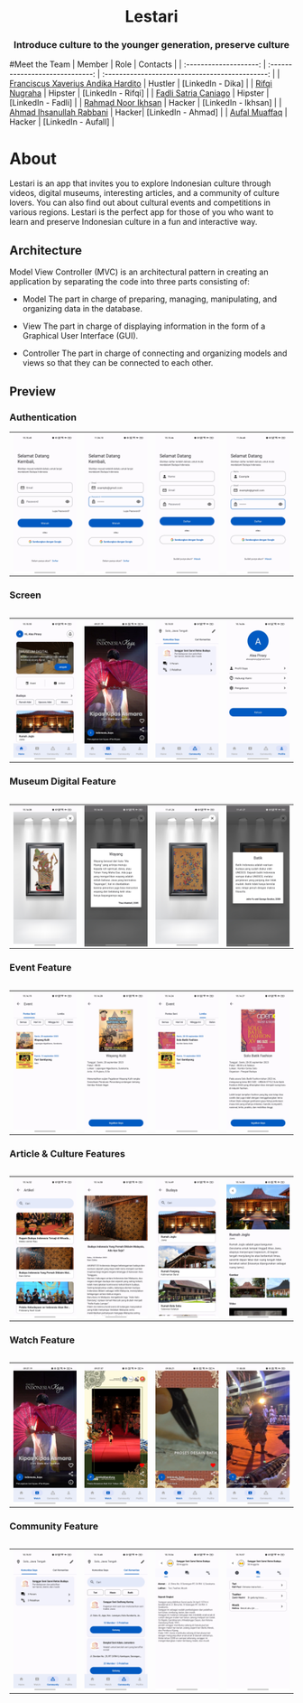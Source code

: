 <p align="center">
<h1 align="center">Lestari</h1>
<h3 align="center">Introduce culture to the younger generation, preserve culture </h3>

</p>

#Meet the Team
| Member | Role | Contacts |
| :--------------------: | :-----------------------------: | :---------------------------------------------: |
| [Franciscus Xaverius Andika Hardito](https://github.com/FranciscusXaveriusAndikaHardito) | Hustler | [LinkedIn - Dika] |
| [Rifqi Nugraha](https://github.com/Rifqieeee) | Hipster | [LinkedIn - Rifqi] |
| [Fadli Satria Caniago](https://github.com/Fadlicann) | Hipster | [LinkedIn - Fadli] |
| [Rahmad Noor Ikhsan](https://github.com/rahmadnoorikhsan) | Hacker | [LinkedIn - Ikhsan] |
| [Ahmad Ihsanullah Rabbani](https://github.com/ahmadihsanullah) | Hacker| [LinkedIn - Ahmad] |
| [Aufal Muaffaq](https://github.com/AufalMuaffaq) | Hacker | [LinkedIn - Aufall] |

# About
Lestari is an app that invites you to explore Indonesian culture through videos, digital museums, interesting articles, and a community of culture lovers. You can also find out about cultural events and competitions in various regions. Lestari is the perfect app for those of you who want to learn and preserve Indonesian culture in a fun and interactive way.

## Architecture
Model View Controller (MVC) is an architectural pattern in creating an application by separating the code into three parts consisting of:

- Model
The part in charge of preparing, managing, manipulating, and organizing data in the database.

- View
The part in charge of displaying information in the form of a Graphical User Interface (GUI).

- Controller
The part in charge of connecting and organizing models and views so that they can be connected to each other.

## Preview

### Authentication
<table>
    <tr>
        <td><img src="screenshot/login.jpg" align="center" alt="4"</td>
        <td><img src="screenshot/login-example.jpg" align="center" alt="4"</td>
        <td><img src="screenshot/register.jpg" align="center" alt="4"</td>
        <td><img src="screenshot/register-example.jpg" align="center" alt="4"</td>
    </tr>
<table>
    
### Screen
<table>
    <tr>
        <td><img src="screenshot/home.jpg" align="center" alt="4"</td>
        <td><img src="screenshot/watch-1.jpg" align="center" alt="4"</td>
        <td><img src="screenshot/my-community.jpg" align="center" alt="4"</td>
        <td><img src="screenshot/profile.jpg" align="center" alt="4"</td>
    </tr>
<table>

### Museum Digital Feature
<table>
    <tr>
        <td><img src="screenshot/museum-digital.jpg" align="center" alt="4"</td>
        <td><img src="screenshot/detail-museum.jpg" align="center" alt="4"</td>
        <td><img src="screenshot/museum-batik.jpg" align="center" alt="4"</td>
        <td><img src="screenshot/detail-batik.jpg" align="center" alt="4"</td>
    </tr>
<table>

### Event Feature
<table>
    <tr>
        <td><img src="screenshot/event-seni.jpg" align="center" alt="4"</td>
        <td><img src="screenshot/detail-event-seni.jpg" align="center" alt="4"</td>
        <td><img src="screenshot/event-lomba.jpg" align="center" alt="4"</td>
        <td><img src="screenshot/event-detail-lomba.jpg" align="center" alt="4"</td>
    </tr>
<table>

### Article & Culture Features
<table>
    <tr>
        <td><img src="screenshot/artikel.jpg" align="center" alt="4"</td>
        <td><img src="screenshot/detail-artikel.jpg" align="center" alt="4"</td>
        <td><img src="screenshot/culture.jpg" align="center" alt="4"</td>
        <td><img src="screenshot/detail-culture.jpg" align="center" alt="4"</td>
    </tr>
<table>

### Watch Feature
<table>
    <tr>
        <td><img src="screenshot/watch-1.jpg" align="center" alt="4"</td>
        <td><img src="screenshot/watch-2.jpg" align="center" alt="4"</td>
        <td><img src="screenshot/watch-3.jpg" align="center" alt="4"</td>
        <td><img src="screenshot/watch-4.jpg" align="center" alt="4"</td>
    </tr>
<table>

### Community Feature
<table>
    <tr>
        <td><img src="screenshot/my-community.jpg" align="center" alt="4"</td>
        <td><img src="screenshot/search-community.jpg" align="center" alt="4"</td>
        <td><img src="screenshot/deatil-community-info.jpg" align="center" alt="4"</td>
        <td><img src="screenshot/detail-community-forum.jpg" align="center" alt="4"</td>
    </tr>
<table>
